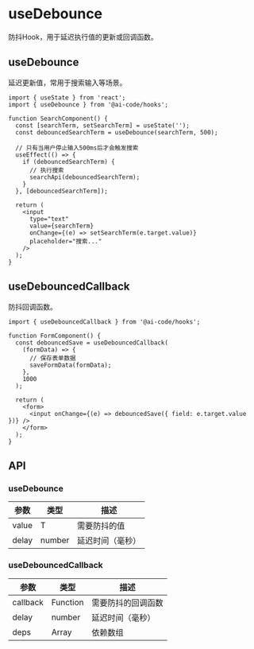 # useDebounce

防抖Hook，用于延迟执行值的更新或回调函数。

## useDebounce

延迟更新值，常用于搜索输入等场景。

```tsx
import { useState } from 'react';
import { useDebounce } from '@ai-code/hooks';

function SearchComponent() {
  const [searchTerm, setSearchTerm] = useState('');
  const debouncedSearchTerm = useDebounce(searchTerm, 500);

  // 只有当用户停止输入500ms后才会触发搜索
  useEffect(() => {
    if (debouncedSearchTerm) {
      // 执行搜索
      searchApi(debouncedSearchTerm);
    }
  }, [debouncedSearchTerm]);

  return (
    <input
      type="text"
      value={searchTerm}
      onChange={(e) => setSearchTerm(e.target.value)}
      placeholder="搜索..."
    />
  );
}
```

## useDebouncedCallback

防抖回调函数。

```tsx
import { useDebouncedCallback } from '@ai-code/hooks';

function FormComponent() {
  const debouncedSave = useDebouncedCallback(
    (formData) => {
      // 保存表单数据
      saveFormData(formData);
    },
    1000
  );

  return (
    <form>
      <input onChange={(e) => debouncedSave({ field: e.target.value })} />
    </form>
  );
}
```

## API

### useDebounce

| 参数 | 类型 | 描述 |
|------|------|------|
| value | T | 需要防抖的值 |
| delay | number | 延迟时间（毫秒） |

### useDebouncedCallback

| 参数 | 类型 | 描述 |
|------|------|------|
| callback | Function | 需要防抖的回调函数 |
| delay | number | 延迟时间（毫秒） |
| deps | Array | 依赖数组 | 